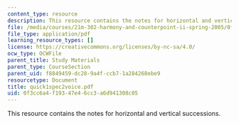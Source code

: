 ```yaml
---
content_type: resource
description: This resource contains the notes for horizontal and vertical successions.
file: /media/courses/21m-302-harmony-and-counterpoint-ii-spring-2005/0f3cc6a4f19347e46cc3a6d941308c05_quick1spec2voice.pdf
file_type: application/pdf
learning_resource_types: []
license: https://creativecommons.org/licenses/by-nc-sa/4.0/
ocw_type: OCWFile
parent_title: Study Materials
parent_type: CourseSection
parent_uid: f8849459-dc28-9a4f-ccb7-1a284268ebe9
resourcetype: Document
title: quick1spec2voice.pdf
uid: 0f3cc6a4-f193-47e4-6cc3-a6d941308c05
---
```

This resource contains the notes for horizontal and vertical successions.